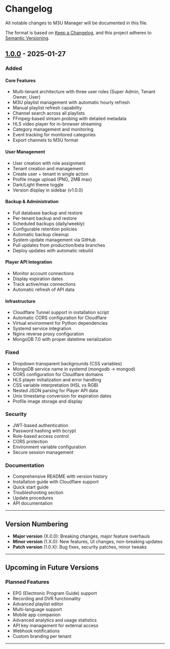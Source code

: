 # Changelog

All notable changes to M3U Manager will be documented in this file.

The format is based on [Keep a Changelog](https://keepachangelog.com/en/1.0.0/),
and this project adheres to [Semantic Versioning](https://semver.org/spec/v2.0.0.html).

## [1.0.0] - 2025-01-27

### Added

#### Core Features
- Multi-tenant architecture with three user roles (Super Admin, Tenant Owner, User)
- M3U playlist management with automatic hourly refresh
- Manual playlist refresh capability
- Channel search across all playlists
- FFmpeg-based stream probing with detailed metadata
- HLS video player for in-browser streaming
- Category management and monitoring
- Event tracking for monitored categories
- Export channels to M3U format

#### User Management
- User creation with role assignment
- Tenant creation and management
- Create user + tenant in single action
- Profile image upload (PNG, 2MB max)
- Dark/Light theme toggle
- Version display in sidebar (v1.0.0)

#### Backup & Administration
- Full database backup and restore
- Per-tenant backup and restore
- Scheduled backups (daily/weekly)
- Configurable retention policies
- Automatic backup cleanup
- System update management via GitHub
- Pull updates from production/beta branches
- Deploy updates with automatic rebuild

#### Player API Integration
- Monitor account connections
- Display expiration dates
- Track active/max connections
- Automatic refresh of API data

#### Infrastructure
- Cloudflare Tunnel support in installation script
- Automatic CORS configuration for Cloudflare
- Virtual environment for Python dependencies
- Systemd service integration
- Nginx reverse proxy configuration
- MongoDB 7.0 with proper datetime serialization

### Fixed
- Dropdown transparent backgrounds (CSS variables)
- MongoDB service name in systemd (mongodb → mongod)
- CORS configuration for Cloudflare domains
- HLS player initialization and error handling
- CSS variable interpretation (HSL vs RGB)
- Nested JSON parsing for Player API data
- Unix timestamp conversion for expiration dates
- Profile image storage and display

### Security
- JWT-based authentication
- Password hashing with bcrypt
- Role-based access control
- CORS protection
- Environment variable configuration
- Secure session management

### Documentation
- Comprehensive README with version history
- Installation guide with Cloudflare support
- Quick start guide
- Troubleshooting section
- Update procedures
- API documentation

---

## Version Numbering

- **Major version** (X.0.0): Breaking changes, major feature overhauls
- **Minor version** (1.X.0): New features, UI changes, non-breaking updates
- **Patch version** (1.0.X): Bug fixes, security patches, minor tweaks

---

## Upcoming in Future Versions

### Planned Features
- EPG (Electronic Program Guide) support
- Recording and DVR functionality
- Advanced playlist editor
- Multi-language support
- Mobile app companion
- Advanced analytics and usage statistics
- API key management for external access
- Webhook notifications
- Custom branding per tenant

---

[1.0.0]: https://github.com/wilson1442/m3-manager/releases/tag/v1.0.0
